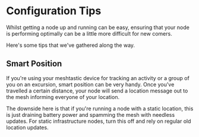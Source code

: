 # Configuration Tips

Whilst getting a node up and running can be easy, ensuring that your node is performing optimally can be a little more difficult for new comers.

Here's some tips that we've gathered along the way.

## Smart Position

If you're using your meshtastic device for tracking an activity or a group of you on an excursion, smart position can be very handy. Once you've travelled a certain distance, your node will send a location message out to the mesh informing everyone of your location.

The downside here is that if you're running a node with a static location, this is just draining battery power and spamming the mesh with needless updates. For static infrastructure nodes, turn this off and rely on regular old location updates.